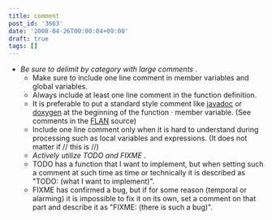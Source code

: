 ```yaml
---
title: comment
post_id: '3663'
date: '2008-04-26T00:00:04+09:00'
draft: true
tags: []
---
```


*   _Be sure to delimit by category with large comments_ .
    *   Make sure to include one line comment in member variables and global variables.
    *   Always include at least one line comment in the function definition.
    *   It is preferable to put a standard style comment like [javadoc](http://ja.wikipedia.org/wiki/Javadoc) or [doxygen](http://ja.wikipedia.org/wiki/Doxygen) at the beginning of the function · member variable. (See comments in the [FLAN](/tag/flan) source)
    *   Include one line comment only when it is hard to understand during processing such as local variables and expressions. (It does not matter if // this is //)
    *   _Actively utilize TODO and FIXME_ .
    *   TODO has a function that I want to implement, but when setting such a comment at such time as time or technically it is described as "TODO: (what I want to implement)".
    *   FIXME has confirmed a bug, but if for some reason (temporal or alarming) it is impossible to fix it on its own, set a comment on that part and describe it as "FIXME: (there is such a bug)".
